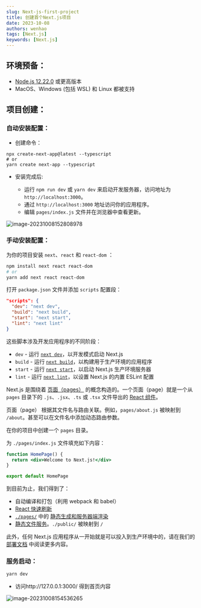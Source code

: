 ```yaml
---
slug: Next-js-first-project
title: 创建首个Next.js项目
date: 2023-10-08
authors: wenhao
tags: [Next.js]
keywords: [Next.js]
---
```


## 环境预备：

- [Node.js 12.22.0](https://nodejs.org/) 或更高版本
- MacOS、Windows (包括 WSL) 和 Linux 都被支持

## 项目创建：

### 自动安装配置：

<!-- truncate -->

- 创建命令： 

```shell
npx create-next-app@latest --typescript
# or
yarn create next-app --typescript

```

- 安装完成后:

  - 运行 `npm run dev` 或 `yarn dev` 来启动开发服务器，访问地址为 `http://localhost:3000`。
  - 通过 `http://localhost:3000` 地址访问你的应用程序。
  - 编辑 `pages/index.js` 文件并在浏览器中查看更新。

![image-20231008152808978](https://img.wenhaofree.com/blog/image-20231008152808978.png)



### 手动安装配置：

为你的项目安装 `next`、`react` 和 `react-dom` ：

```bash
npm install next react react-dom
# or
yarn add next react react-dom
```

打开 `package.json` 文件并添加 `scripts` 配置段：

```json
"scripts": {
  "dev": "next dev",
  "build": "next build",
  "start": "next start",
  "lint": "next lint"
}
```

这些脚本涉及开发应用程序的不同阶段：

- `dev` - 运行 [`next dev`](https://www.nextjs.cn/docs/api-reference/cli#development)，以开发模式启动 Next.js
- `build` - 运行 [`next build`](https://www.nextjs.cn/docs/api-reference/cli#build)，以构建用于生产环境的应用程序
- `start` - 运行 [`next start`](https://www.nextjs.cn/docs/api-reference/cli#production)，以启动 Next.js 生产环境服务器
- `lint` - 运行 [`next lint`](https://www.nextjs.cn/docs/api-reference/cli#lint)，以设置 Next.js 的内置 ESLint 配置

Next.js 是围绕着 [页面（pages）](https://www.nextjs.cn/docs/basic-features/pages) 的概念构造的。一个页面（page）就是一个从 `pages` 目录下的 `.js`、`.jsx`、`.ts` 或 `.tsx` 文件导出的 [React 组件](https://reactjs.org/docs/components-and-props.html)。

页面（page） 根据其文件名与路由关联。例如，`pages/about.js` 被映射到 `/about`。甚至可以在文件名中添加动态路由参数。

在你的项目中创建一个 `pages` 目录。

为 `./pages/index.js` 文件填充如下内容：

```jsx
function HomePage() {
  return <div>Welcome to Next.js!</div>
}

export default HomePage
```

到目前为止，我们得到了：

- 自动编译和打包（利用 webpack 和 babel）
- [React 快速刷新](https://www.nextjs.cn/blog/next-9-4#fast-refresh)
- [`./pages/`](https://www.nextjs.cn/docs/basic-features/pages) 中的 [静态生成和服务器端渲染](https://www.nextjs.cn/docs/basic-features/data-fetching)
- [静态文件服务](https://www.nextjs.cn/docs/basic-features/static-file-serving)。`./public/` 被映射到 `/`

此外，任何 Next.js 应用程序从一开始就是可以投入到生产环境中的，请在我们的 [部署文档](https://www.nextjs.cn/docs/deployment) 中阅读更多内容。



### 服务启动：

```java
yarn dev
```

- 访问http://127.0.0.1:3000/ 得到首页内容

![image-20231008154536265](https://img.wenhaofree.com/blog/image-20231008154536265.png)